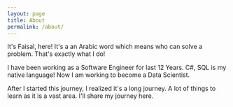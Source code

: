 ```yaml
---
layout: page
title: About
permalink: /about/
---
```


It's Faisal, here! It's a an Arabic word which means who can solve a problem. That's exactly what I do!

I have been working as a Software Engineer for last 12 Years. C#, SQL is my native language! Now I am working to become a Data Scientist.

After I started this journey, I realized it's a long journey. A lot of things to learn as it is a vast area. I'll share my journey here.
